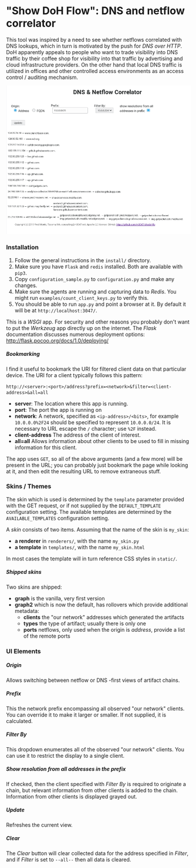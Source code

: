 # "Show DoH Flow": DNS and netflow correlator

This tool was inspired by a need to see whether netflows correlated with DNS lookups, which in turn is motivated by
the push for _DNS over HTTP_. DoH apparently appeals to people who want to trade visibility into DNS traffic by their
coffee shop for visibility into that traffic by advertising and cloud infrastructure providers. On the other hand
that local DNS traffic is utilized in offices and other controlled access environments as an access control / auditing
mechanism.

![Screen Shot](screenshot.png "screenshot")

### Installation

1. Follow the general instructions in the `install/` directory.
1. Make sure you have `Flask` and `redis` installed. Both are available with `pip3`.
1. Copy `configuration_sample.py` to `configuration.py` and make any changes.
1. Make sure the agents are running and capturing data to _Redis_. You might run `examples/count_client_keys.py` to verify this.
1. You should be able to run `app.py` and point a browser at it. By default it will be at `http://localhost:3047/`.

This is a _WSGI_ app. For security and other reasons you probably don't want to put the _Werkzeug_ app directly up
on the internet. The _Flask_ documentation discusses numerous deployment options: http://flask.pocoo.org/docs/1.0/deploying/

##### Bookmarking

I find it useful to bookmark the URI for filtered client data on that particular device. The URI for a client typically follows
this pattern:

    http://<server>:<port>/address?prefix=<network>&filter=<client-address>&all=all
    
* **server**: The location where this app is running.
* **port**: The port the app is running on
* **network**: A network, specified as `<ip-address>/<bits>`, for example `10.0.0.0%2F24` should be specified to represent `10.0.0.0/24`. It is necessary to URL escape the `/` character; use `%2F` instead.
* **client-address** The address of the client of interest.
* **all=all** Allows information about other clients to be used to fill in missing information for this client.

The app uses `GET`, so all of the above arguments (and a few more) will be present in the URL; you can probably just bookmark the page while looking at it, and then edit the resulting URL to remove extraneous stuff.

### Skins / Themes

The skin which is used is determined by the `template` parameter provided with the GET request, or if not supplied by the
`DEFAULT_TEMPLATE` configuration setting. The available templates are determined by the `AVAILABLE_TEMPLATES` configuration
setting.

A _skin_ consists of two items. Assuming that the name of the skin is `my_skin`:

* **a renderer** in `renderers/`, with the name `my_skin.py`
* **a template** in `templates/`, with the name `my_skin.html`

In most cases the template will in turn reference CSS styles in `static/`.

##### Shipped skins

Two skins are shipped:

* **graph** is the vanilla, very first version
* **graph2** which is now the default, has rollovers which provide additional metadata:
  * **clients** the "our network" addresses which generated the artifacts
  * **types** the type of artifact; usually there is only one
  * **ports** netflows, only used when the origin is _address_, provide a list of the remote ports

### UI Elements

##### Origin

Allows switching between netflow or DNS -first views of artifact chains.

##### Prefix

This the network prefix encompassing all observed "our network" clients. You can override it to make it larger or smaller. If not supplied, it is calculated.

##### Filter By

This dropdown enumerates all of the observed "our network" clients. You can use it to restrict the display to a single client.

##### Show resolution from all addresses in the prefix

If checked, then the client specified with _Filter By_ is required to originate a chain, but relevant information from other clients is added to the chain. Information from other clients is displayed grayed out.

##### Update

Refreshes the current view.

##### Clear

The _Clear_ button will clear collected data for the address specified in _Filter_, and if _Filter_ is set to
`--all--` then all data is cleared.

